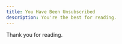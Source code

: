 ```yaml
---
title: You Have Been Unsubscribed
description: You're the best for reading.
---
```


Thank you for reading.

